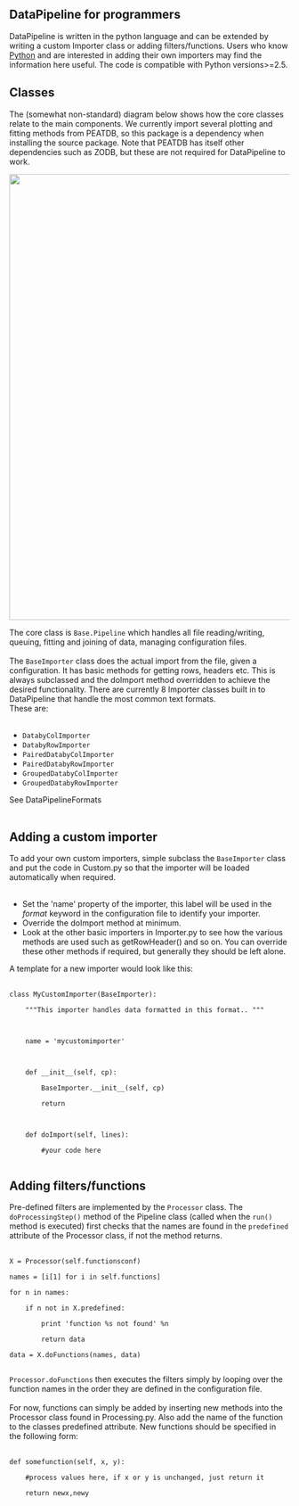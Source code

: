 ## DataPipeline for programmers ##

DataPipeline is written in the python language and can be extended by writing a custom Importer class or adding filters/functions. Users who know [Python](http://www.python.org/) and are interested in adding their own importers may find the information here useful. The code is compatible with Python versions>=2.5.

## Classes ##

The (somewhat non-standard) diagram below shows how the core classes relate to the main components. We currently import several plotting and fitting methods from PEATDB, so this package is a dependency when installing the source package. Note that PEATDB has itself other dependencies such as ZODB, but these are not required for DataPipeline to work.

<img src='http://peat.googlecode.com/svn/wiki/images/datapipeline_classes.png' width='800'>

The core class is <code>Base.Pipeline</code> which handles all file reading/writing, queuing, fitting and joining of data, managing configuration files.<br>
<br>
The <code>BaseImporter</code> class does the actual import from the file, given a configuration. It has basic methods for getting rows, headers etc. This is always subclassed and the doImport method overridden to achieve the desired functionality. There are currently 8 Importer classes built in to DataPipeline that handle the most common text formats.<br>
These are:<br>
<br>
<ul><li><code>DatabyColImporter</code>
</li><li><code>DatabyRowImporter</code>
</li><li><code>PairedDatabyColImporter</code>
</li><li><code>PairedDatabyRowImporter</code>
</li><li><code>GroupedDatabyColImporter</code>
</li><li><code>GroupedDatabyRowImporter</code></li></ul>

See DataPipelineFormats<br>
<br>
<h2>Adding a custom importer</h2>

To add your own custom importers, simple subclass the <code>BaseImporter</code> class and put the code in Custom.py so that the importer will be loaded automatically when required.<br>
<br>
<ul><li>Set the 'name' property of the importer, this label will be used in the <i>format</i> keyword in the configuration file to identify your importer.<br>
</li><li>Override the doImport method at minimum.<br>
</li><li>Look at the other basic importers in Importer.py to see how the various methods are used such as getRowHeader() and so on. You can override these other methods if required, but generally they should be left alone.</li></ul>

A template for a new importer would look like this:<br>
<br>
<pre><code>class MyCustomImporter(BaseImporter):<br>
    """This importer handles data formatted in this format.. """<br>
<br>
    name = 'mycustomimporter'<br>
<br>
    def __init__(self, cp):<br>
        BaseImporter.__init__(self, cp)<br>
        return<br>
<br>
    def doImport(self, lines):<br>
        #your code here<br>
</code></pre>

<h2>Adding filters/functions</h2>

Pre-defined filters are implemented by the <code>Processor</code> class. The <code>doProcessingStep()</code> method of the Pipeline class (called when the <code>run()</code> method is executed) first checks that the names are found in the <code>predefined</code> attribute of the Processor class, if not the method returns.<br>
<br>
<pre><code>X = Processor(self.functionsconf)<br>
names = [i[1] for i in self.functions]<br>
for n in names:<br>
    if n not in X.predefined:<br>
        print 'function %s not found' %n<br>
        return data<br>
data = X.doFunctions(names, data)<br>
</code></pre>

<code>Processor.doFunctions</code> then executes the filters simply by looping over the function names in the order they are defined in the configuration file.<br>
<br>
For now, functions can simply be added by inserting new methods into the Processor class found in Processing.py. Also add the name of the function to the classes predefined attribute. New functions should be specified in the following form:<br>
<br>
<pre><code>def somefunction(self, x, y):<br>
    #process values here, if x or y is unchanged, just return it<br>
    return newx,newy<br>
</code></pre>